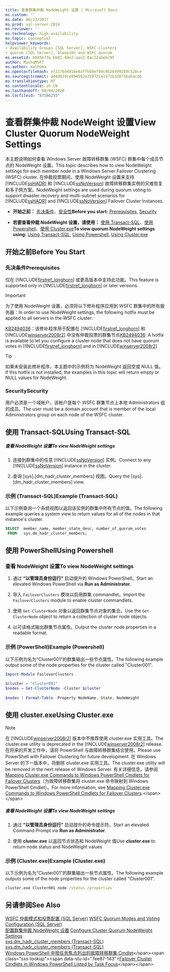```yaml
---
title: 查看群集仲裁 NodeWeight 设置 | Microsoft Docs
ms.custom: ''
ms.date: 06/13/2017
ms.prod: sql-server-2014
ms.reviewer: ''
ms.technology: high-availability
ms.topic: conceptual
helpviewer_keywords:
- Availability Groups [SQL Server], WSFC clusters
- quorum [SQL Server], AlwaysOn and WSFC quorum
ms.assetid: b845e73a-bb01-4de2-aac2-8ac12abebc95
author: MashaMSFT
ms.author: mathoma
ms.openlocfilehash: ef2176d4916e8affbb9ef89c9b26499289c520ce
ms.sourcegitcommit: ad4d92dce894592a259721a1571b1d8736abacdb
ms.translationtype: MT
ms.contentlocale: zh-CN
ms.lasthandoff: 08/04/2020
ms.locfileid: "87586255"
---
```

# <a name="view-cluster-quorum-nodeweight-settings"></a><span data-ttu-id="7ee87-102">查看群集仲裁 NodeWeight 设置</span><span class="sxs-lookup"><span data-stu-id="7ee87-102">View Cluster Quorum NodeWeight Settings</span></span>
  <span data-ttu-id="7ee87-103">本主题说明如何查看 Windows Server 故障转移群集 (WSFC) 群集中每个成员节点的 NodeWeight 设置。</span><span class="sxs-lookup"><span data-stu-id="7ee87-103">This topic describes how to view NodeWeight settings for each member node in a Windows Server Failover Clustering (WSFC) cluster.</span></span> <span data-ttu-id="7ee87-104">在仲裁投票期间，使用 NodeWeight 设置来支持 [!INCLUDE[ssHADR](../../../includes/sshadr-md.md)] 和 [!INCLUDE[ssNoVersion](../../../includes/ssnoversion-md.md)] 故障转移群集实例的灾难恢复和多子网方案。</span><span class="sxs-lookup"><span data-stu-id="7ee87-104">NodeWeight settings are used during quorum voting to support disaster recovery and multi-subnet scenarios for [!INCLUDE[ssHADR](../../../includes/sshadr-md.md)] and [!INCLUDE[ssNoVersion](../../../includes/ssnoversion-md.md)] Failover Cluster Instances.</span></span>  
  
-   <span data-ttu-id="7ee87-105">**开始之前：** [先决条件](#Prerequisites)、[安全性](#Security)</span><span class="sxs-lookup"><span data-stu-id="7ee87-105">**Before you start:**  [Prerequisites](#Prerequisites), [Security](#Security)</span></span>  
  
-   <span data-ttu-id="7ee87-106">**若要查看仲裁 NodeWeight 设置，请使用：** [使用 Transact-SQL](#TsqlProcedure)、[使用 Powershell](#PowerShellProcedure)、[使用 Cluster.exe](#CommandPromptProcedure)</span><span class="sxs-lookup"><span data-stu-id="7ee87-106">**To view quorum NodeWeight settings using:** [Using Transact-SQL](#TsqlProcedure), [Using Powershell](#PowerShellProcedure), [Using Cluster.exe](#CommandPromptProcedure)</span></span>  
  
##  <a name="before-you-start"></a><a name="BeforeYouBegin"></a> <span data-ttu-id="7ee87-107">开始之前</span><span class="sxs-lookup"><span data-stu-id="7ee87-107">Before You Start</span></span>  
  
###  <a name="prerequisites"></a><a name="Prerequisites"></a><span data-ttu-id="7ee87-108">先决条件</span><span class="sxs-lookup"><span data-stu-id="7ee87-108">Prerequisites</span></span>  
 <span data-ttu-id="7ee87-109">仅在 [!INCLUDE[firstref_longhorn](../../../includes/firstref-longhorn-md.md)] 或更高版本中支持此功能。</span><span class="sxs-lookup"><span data-stu-id="7ee87-109">This feature is supported only in [!INCLUDE[firstref_longhorn](../../../includes/firstref-longhorn-md.md)] or later versions.</span></span>  
  
> [!IMPORTANT]  
>  <span data-ttu-id="7ee87-110">为了使用 NodeWeight 设置，必须将以下修补程序应用到 WSFC 群集中的所有服务器：</span><span class="sxs-lookup"><span data-stu-id="7ee87-110">In order to use NodeWeight settings, the following hotfix must be applied to all servers in the WSFC cluster:</span></span>  
>   
>  <span data-ttu-id="7ee87-111">[KB2494036](https://support.microsoft.com/kb/2494036)：该修补程序用于配置在 [!INCLUDE[firstref_longhorn](../../../includes/firstref-longhorn-md.md)] 和 [!INCLUDE[winserver2008r2](../../../includes/winserver2008r2-md.md)] 中没有仲裁投票的群集节点</span><span class="sxs-lookup"><span data-stu-id="7ee87-111">[KB2494036](https://support.microsoft.com/kb/2494036): A hotfix is available to let you configure a cluster node that does not have quorum votes in [!INCLUDE[firstref_longhorn](../../../includes/firstref-longhorn-md.md)] and in [!INCLUDE[winserver2008r2](../../../includes/winserver2008r2-md.md)]</span></span>  
  
> [!TIP]  
>  <span data-ttu-id="7ee87-112">如果未安装此修补程序，本主题中的示例将为 NodeWeight 返回空或 NULL 值。</span><span class="sxs-lookup"><span data-stu-id="7ee87-112">If this hotfix is not installed, the examples in this topic will return empty or NULL values for NodeWeight.</span></span>  
  
###  <a name="security"></a><a name="Security"></a> <span data-ttu-id="7ee87-113">Security</span><span class="sxs-lookup"><span data-stu-id="7ee87-113">Security</span></span>  
 <span data-ttu-id="7ee87-114">用户必须是一个域帐户，该帐户是每个 WSFC 群集节点上本地 Administrators 组的成员。</span><span class="sxs-lookup"><span data-stu-id="7ee87-114">The user must be a domain account that is member of the local Administrators group on each node of the WSFC cluster.</span></span>  
  
##  <a name="using-transact-sql"></a><a name="TsqlProcedure"></a> <span data-ttu-id="7ee87-115">使用 Transact-SQL</span><span class="sxs-lookup"><span data-stu-id="7ee87-115">Using Transact-SQL</span></span>  
  
##### <a name="to-view-nodeweight-settings"></a><span data-ttu-id="7ee87-116">查看 NodeWeight 设置</span><span class="sxs-lookup"><span data-stu-id="7ee87-116">To view NodeWeight settings</span></span>  
  
1.  <span data-ttu-id="7ee87-117">连接到群集中的任意 [!INCLUDE[ssNoVersion](../../../includes/ssnoversion-md.md)] 实例。</span><span class="sxs-lookup"><span data-stu-id="7ee87-117">Connect to any [!INCLUDE[ssNoVersion](../../../includes/ssnoversion-md.md)] instance in the cluster.</span></span>  
  
2.  <span data-ttu-id="7ee87-118">查询 [sys].[dm_hadr_cluster_members] 视图。</span><span class="sxs-lookup"><span data-stu-id="7ee87-118">Query the [sys].[dm_hadr_cluster_members] view.</span></span>  
  
### <a name="example-transact-sql"></a><span data-ttu-id="7ee87-119">示例 (Transact-SQL)</span><span class="sxs-lookup"><span data-stu-id="7ee87-119">Example (Transact-SQL)</span></span>  
 <span data-ttu-id="7ee87-120">以下示例查询一个系统视图以返回该实例的群集中所有节点的值。</span><span class="sxs-lookup"><span data-stu-id="7ee87-120">The following example queries a system view to return values for all of the nodes in that instance's cluster.</span></span>  
  
```sql  
SELECT  member_name, member_state_desc, number_of_quorum_votes  
 FROM   sys.dm_hadr_cluster_members;  
```  
  
##  <a name="using-powershell"></a><a name="PowerShellProcedure"></a> <span data-ttu-id="7ee87-121">使用 PowerShell</span><span class="sxs-lookup"><span data-stu-id="7ee87-121">Using Powershell</span></span>  
  
### <a name="to-view-nodeweight-settings"></a><span data-ttu-id="7ee87-122">查看 NodeWeight 设置</span><span class="sxs-lookup"><span data-stu-id="7ee87-122">To view NodeWeight settings</span></span>
  
1.  <span data-ttu-id="7ee87-123">通过 **“以管理员身份运行”** 启动提升的 Windows PowerShell。</span><span class="sxs-lookup"><span data-stu-id="7ee87-123">Start an elevated Windows PowerShell via **Run as Administrator**.</span></span>  
  
2.  <span data-ttu-id="7ee87-124">导入 `FailoverClusters` 模块以启用群集 commandlet。</span><span class="sxs-lookup"><span data-stu-id="7ee87-124">Import the `FailoverClusters` module to enable cluster commandlets.</span></span>  
  
3.  <span data-ttu-id="7ee87-125">使用 `Get-ClusterNode` 对象以返回群集节点对象的集合。</span><span class="sxs-lookup"><span data-stu-id="7ee87-125">Use the `Get-ClusterNode` object to return a collection of cluster node objects.</span></span>  
  
4.  <span data-ttu-id="7ee87-126">以可读格式输出群集节点属性。</span><span class="sxs-lookup"><span data-stu-id="7ee87-126">Output the cluster node properties in a readable format.</span></span>  
  
### <a name="example-powershell"></a><span data-ttu-id="7ee87-127">示例 (PowerShell)</span><span class="sxs-lookup"><span data-stu-id="7ee87-127">Example (Powershell)</span></span>  
 <span data-ttu-id="7ee87-128">以下示例为名为“Cluster001”的群集输出一些节点属性。</span><span class="sxs-lookup"><span data-stu-id="7ee87-128">The following example output some of the node properties for the cluster called "Cluster001".</span></span>  
  
```powershell  
Import-Module FailoverClusters  
  
$cluster = "Cluster001"  
$nodes = Get-ClusterNode -Cluster $cluster  
  
$nodes | Format-Table -Property NodeName, State, NodeWeight  
```  
  
##  <a name="using-clusterexe"></a><a name="CommandPromptProcedure"></a> <span data-ttu-id="7ee87-129">使用 cluster.exe</span><span class="sxs-lookup"><span data-stu-id="7ee87-129">Using Cluster.exe</span></span>  
  
> [!NOTE]  
>  <span data-ttu-id="7ee87-130">在 [!INCLUDE[winserver2008r2](../../../includes/winserver2008r2-md.md)] 版本中不推荐使用 cluster.exe 实用工具。</span><span class="sxs-lookup"><span data-stu-id="7ee87-130">The cluster.exe utility is deprecated in the [!INCLUDE[winserver2008r2](../../../includes/winserver2008r2-md.md)] release.</span></span>  <span data-ttu-id="7ee87-131">在将来的开发工作中，请将 PowerShell 与故障转移群集结合使用。</span><span class="sxs-lookup"><span data-stu-id="7ee87-131">Please use PowerShell with Failover Clustering for future development.</span></span>  <span data-ttu-id="7ee87-132">在 Windows Server 的下一版本中，将删除 cluster.exe 实用工具。</span><span class="sxs-lookup"><span data-stu-id="7ee87-132">The cluster.exe utility will be removed in the next release of Windows Server.</span></span> <span data-ttu-id="7ee87-133">有关详细信息，请参阅 [Mapping Cluster.exe Commands to Windows PowerShell Cmdlets for Failover Clusters](https://technet.microsoft.com/library/ee619744\(WS.10\).aspx)（为故障转移群集将 cluster.exe 命令映射到 Windows PowerShell Cmdlet）。</span><span class="sxs-lookup"><span data-stu-id="7ee87-133">For more information, see [Mapping Cluster.exe Commands to Windows PowerShell Cmdlets for Failover Clusters](https://technet.microsoft.com/library/ee619744\(WS.10\).aspx).</span></span>  
  
##### <a name="to-view-nodeweight-settings"></a><span data-ttu-id="7ee87-134">查看 NodeWeight 设置</span><span class="sxs-lookup"><span data-stu-id="7ee87-134">To view NodeWeight settings</span></span>  
  
1.  <span data-ttu-id="7ee87-135">通过 **“以管理员身份运行”** 启动提升的命令提示符。</span><span class="sxs-lookup"><span data-stu-id="7ee87-135">Start an elevated Command Prompt via **Run as Administrator**.</span></span>  
  
2.  <span data-ttu-id="7ee87-136">使用 **cluster.exe** 以返回节点状态和 NodeWeight 值</span><span class="sxs-lookup"><span data-stu-id="7ee87-136">Use **cluster.exe** to return node status and NodeWeight values</span></span>  
  
### <a name="example-clusterexe"></a><span data-ttu-id="7ee87-137">示例 (Cluster.exe)</span><span class="sxs-lookup"><span data-stu-id="7ee87-137">Example (Cluster.exe)</span></span>  
 <span data-ttu-id="7ee87-138">以下示例为名为“Cluster001”的群集输出一些节点属性。</span><span class="sxs-lookup"><span data-stu-id="7ee87-138">The following example outputs some of the node properties for the cluster called "Cluster001".</span></span>  
  
```cmd
cluster.exe Cluster001 node /status /properties  
```  
  
## <a name="see-also"></a><span data-ttu-id="7ee87-139">另请参阅</span><span class="sxs-lookup"><span data-stu-id="7ee87-139">See Also</span></span>  
 <span data-ttu-id="7ee87-140">[WSFC 仲裁模式和投票配置 (SQL Server)](wsfc-quorum-modes-and-voting-configuration-sql-server.md) </span><span class="sxs-lookup"><span data-stu-id="7ee87-140">[WSFC Quorum Modes and Voting Configuration &#40;SQL Server&#41;](wsfc-quorum-modes-and-voting-configuration-sql-server.md) </span></span>  
 <span data-ttu-id="7ee87-141">[配置群集仲裁 NodeWeight 设置](configure-cluster-quorum-nodeweight-settings.md) </span><span class="sxs-lookup"><span data-stu-id="7ee87-141">[Configure Cluster Quorum NodeWeight Settings](configure-cluster-quorum-nodeweight-settings.md) </span></span>  
 <span data-ttu-id="7ee87-142">[sys.dm_hadr_cluster_members (Transact-SQL)](/sql/relational-databases/system-dynamic-management-views/sys-dm-hadr-cluster-members-transact-sql) </span><span class="sxs-lookup"><span data-stu-id="7ee87-142">[sys.dm_hadr_cluster_members &#40;Transact-SQL&#41;](/sql/relational-databases/system-dynamic-management-views/sys-dm-hadr-cluster-members-transact-sql) </span></span>  
 <span data-ttu-id="7ee87-143">[Windows PowerShell 中按任务焦点列出的故障转移群集 Cmdlet](https://technet.microsoft.com/library/ee619761\(WS.10\).aspx)</span><span class="sxs-lookup"><span data-stu-id="7ee87-143">[Failover Cluster Cmdlets in Windows PowerShell Listed by Task Focus](https://technet.microsoft.com/library/ee619761\(WS.10\).aspx)</span></span>  
